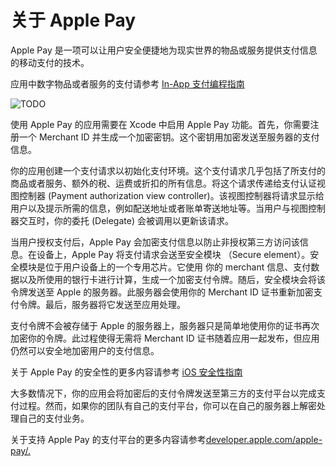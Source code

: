 ﻿# 关于 Apple Pay
Apple Pay 是一项可以让用户安全便捷地为现实世界的物品或服务提供支付信息的移动支付的技术。

应用中数字物品或者服务的支付请参考 [In-App 支付编程指南](https://developer.apple.com/library/ios/documentation/NetworkingInternet/Conceptual/StoreKitGuide/Introduction.html#//apple_ref/doc/uid/TP40008267)

![TODO](https://developer.apple.com/library/ios/ApplePay_Guide/Art/payment_intro_2x.png)


使用 Apple Pay 的应用需要在 Xcode 中启用 Apple Pay 功能。首先，你需要注册一个 Merchant ID 并生成一个加密密钥。这个密钥用加密发送至服务器的支付信息。

你的应用创建一个支付请求以初始化支付环境。这个支付请求几乎包括了所支付的商品或者服务、额外的税、运费或折扣的所有信息。将这个请求传递给支付认证视图控制器 (Payment authorization view controller)。该视图控制器将请求显示给用户以及提示所需的信息，例如配送地址或者账单寄送地址等。当用户与视图控制器交互时，你的委托 (Delegate) 会被调用以更新该请求。

当用户授权支付后，Apple Pay 会加密支付信息以防止非授权第三方访问该信息。在设备上，Apple Pay 将支付请求会送至安全模块 （Secure element）。安全模块是位于用户设备上的一个专用芯片。它使用
你的 merchant 信息、支付数据以及所使用的银行卡进行计算，生成一个加密支付令牌。随后，安全模块会将该令牌发送至 Apple 的服务器。此服务器会使用你的 Merchant ID 证书重新加密支付令牌。最后，服务器将它发送至应用处理。

支付令牌不会被存储于 Apple  的服务器上，服务器只是简单地使用你的证书再次加密你的令牌。此过程使得无需将 Merchant ID 证书随着应用一起发布，但应用仍然可以安全地加密用户的支付信息。

关于 Apple Pay 的安全性的更多内容请参考 [iOS 安全性指南](https://www.apple.com/business/docs/iOS_Security_Guide.pdf)

大多数情况下，你的应用会将加密后的支付令牌发送至第三方的支付平台以完成支付过程。然而，如果你的团队有自己的支付平台，你可以在自己的服务器上解密处理自己的支付业务。

关于支持 Apple Pay 的支付平台的更多内容请参考[developer.apple.com/apple-pay/.](https://developer.apple.com/apple-pay/)


